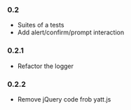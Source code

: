 ### 0.2
+ Suites of a tests
+ Add alert/confirm/prompt interaction

### 0.2.1
+ Refactor the logger

### 0.2.2
+ Remove jQuery code frob yatt.js
